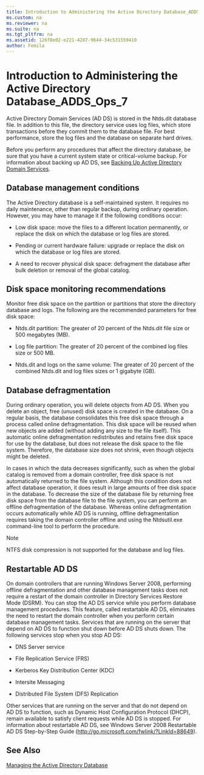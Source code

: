 ```yaml
---
title: Introduction to Administering the Active Directory Database_ADDS_Ops_7
ms.custom: na
ms.reviewer: na
ms.suite: na
ms.tgt_pltfrm: na
ms.assetid: 126f8e02-e221-4287-9644-34c531559410
author: Femila
---
```

# Introduction to Administering the Active Directory Database_ADDS_Ops_7
  Active Directory Domain Services \(AD DS\) is stored in the Ntds.dit database file. In addition to this file, the directory service uses log files, which store transactions before they commit them to the database file. For best performance, store the log files and the database on separate hard drives.  
  
 Before you perform any procedures that affect the directory database, be sure that you have a current system state or critical\-volume backup. For information about backing up AD DS, see [Backing Up Active Directory Domain Services](../Topic/Backing-Up-Active-Directory-Domain-Services.md).  
  
## Database management conditions  
 The Active Directory database is a self\-maintained system. It requires no daily maintenance, other than regular backup, during ordinary operation. However, you may have to manage it if the following conditions occur:  
  
-   Low disk space: move the files to a different location permanently, or replace the disk on which the database or log files are stored.  
  
-   Pending or current hardware failure: upgrade or replace the disk on which the database or log files are stored.  
  
-   A need to recover physical disk space: defragment the database after bulk deletion or removal of the global catalog.  
  
## Disk space monitoring recommendations  
 Monitor free disk space on the partition or partitions that store the directory database and logs. The following are the recommended parameters for free disk space:  
  
-   Ntds.dit partition: The greater of 20 percent of the Ntds.dit file size or 500 megabytes \(MB\).  
  
-   Log file partition: The greater of 20 percent of the combined log files size or 500 MB.  
  
-   Ntds.dit and logs on the same volume: The greater of 20 percent of the combined Ntds.dit and log files sizes or 1 gigabyte \(GB\).  
  
## Database defragmentation  
 During ordinary operation, you will delete objects from AD DS. When you delete an object, free \(unused\) disk space is created in the database. On a regular basis, the database consolidates this free disk space through a process called online defragmentation. This disk space will be reused when new objects are added \(without adding any size to the file itself\). This automatic online defragmentation redistributes and retains free disk space for use by the database, but does not release the disk space to the file system. Therefore, the database size does not shrink, even though objects might be deleted.  
  
 In cases in which the data decreases significantly, such as when the global catalog is removed from a domain controller, free disk space is not automatically returned to the file system. Although this condition does not affect database operation, it does result in large amounts of free disk space in the database. To decrease the size of the database file by returning free disk space from the database file to the file system, you can perform an offline defragmentation of the database. Whereas online defragmentation occurs automatically while AD DS is running, offline defragmentation requires taking the domain controller offline and using the Ntdsutil.exe command\-line tool to perform the procedure.  
  
> [!NOTE]  
>  NTFS disk compression is not supported for the database and log files.  
  
## Restartable AD DS  
 On domain controllers that are running Windows Server 2008, performing offline defragmentation and other database management tasks does not require a restart of the domain controller in Directory Services Restore Mode \(DSRM\). You can stop the AD DS service while you perform database management procedures. This feature, called restartable AD DS, eliminates the need to restart the domain controller when you perform certain database management tasks. Services that are running on the server that depend on AD DS to function shut down before AD DS shuts down. The following services stop when you stop AD DS:  
  
-   DNS Server service  
  
-   File Replication Service \(FRS\)  
  
-   Kerberos Key Distribution Center \(KDC\)  
  
-   Intersite Messaging  
  
-   Distributed File System \(DFS\) Replication  
  
 Other services that are running on the server and that do not depend on AD DS to function, such as Dynamic Host Configuration Protocol \(DHCP\), remain available to satisfy client requests while AD DS is stopped. For information about restartable AD DS, see Windows Server 2008 Restartable AD DS Step\-by\-Step Guide \([http:\/\/go.microsoft.com\/fwlink\/?LinkId\=88649](http://go.microsoft.com/fwlink/?LinkId=88649)\).  
  
## See Also  
 [Managing the Active Directory Database](../Topic/Managing-the-Active-Directory-Database.md)  
  
  